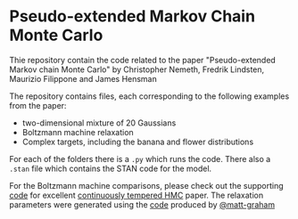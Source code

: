 # Pseudo-extended Markov Chain Monte Carlo

Thie repository contain the code related to the paper "Pseudo-extended Markov chain Monte Carlo" by Christopher Nemeth, Fredrik Lindsten, Maurizio Filippone and James Hensman

The repository contains files, each corresponding to the following examples from the paper:
 * two-dimensional mixture of 20 Gaussians 
 * Boltzmann machine relaxation
 * Complex targets, including the banana and flower distributions

For each of the folders there is a `.py` which runs the code. There also a `.stan` file which contains the STAN code for the model.

For the Boltzmann machine comparisons, please check out the supporting [code](https://github.com/matt-graham/continuously-tempered-hmc) for excellent [continuously tempered HMC](https://arxiv.org/abs/1704.03338) paper. The relaxation parameters were generated using the [code](https://github.com/matt-graham/boltzmann-machine-tools) produced by [@matt-graham](https://github.com/matt-graham)
